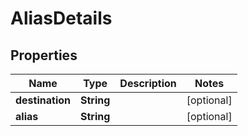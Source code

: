 

# AliasDetails


## Properties

| Name | Type | Description | Notes |
|------------ | ------------- | ------------- | -------------|
|**destination** | **String** |  |  [optional] |
|**alias** | **String** |  |  [optional] |



